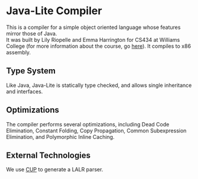 # Java-Lite Compiler
This is a compiler for a simple object oriented language whose features mirror those of Java.  
It was built by Lily Riopelle and Emma Harrington for CS434 at Williams College (for more information about the course, 
go [here](http://cs.williams.edu/~freund/cs434/)). It compiles to x86 assembly.

## Type System
Like Java, Java-Lite is statically type checked, and allows single inheritance and interfaces.  

## Optimizations
The compiler performs several optimizations, including Dead Code Elimination, Constant Folding, Copy Propagation, 
Common Subexpression Elimination, and Polymorphic Inline Caching.

## External Technologies
We use [CUP](http://www2.cs.tum.edu/projects/cup/) to generate a LALR parser.
